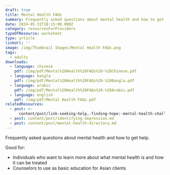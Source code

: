 ```yaml
---
draft: true
title: Mental Health FAQs
summary: Frequently asked questions about mental health and how to get help
date: 2024-05-31T18:15:00.000Z
category: resourcesForProviders
typeOfResource: worksheet
type: article
linkUrl: ''
image: /img/Thumbnail Images/Mental Health FAQs.png
tags:
  - adults
downloads:
  - language: chinese
    pdf: /img/pdf/Mental%20Health%20FAQs%20-%20Chinese.pdf
  - language: bangla
    pdf: /img/pdf/Mental%20Health%20FAQs%20-%20Bangla.pdf
  - language: arabic
    pdf: /img/pdf/Mental%20Health%20FAQs%20-%20Arabic.pdf
  - language: english
    pdf: /img/pdf/Mental Health FAQs.pdf
relatedResources:
  - post: >-
      content/post/link-seeking-help,-finding-hope:-mental-health-challenges-and-solutions-for-asian-americans-in-new-york-city.md
  - post: content/post/identifying-depression.md
  - post: content/post/mental-health-directory.md
---
```


Frequently asked questions about mental health and how to get help.

Good for:

* Individuals who want to learn more about what mental health is and how it can be treated 
* Counselors to use as basic education for Asian clients 

